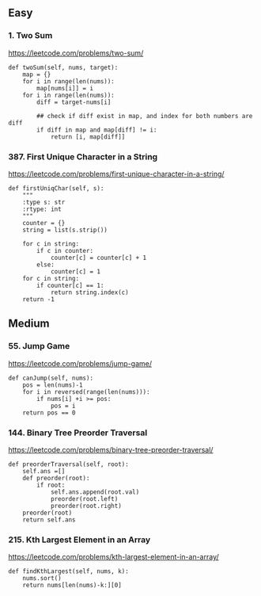 
## Easy
### 1. Two Sum
https://leetcode.com/problems/two-sum/
```
def twoSum(self, nums, target):
    map = {}
    for i in range(len(nums)):
        map[nums[i]] = i
    for i in range(len(nums)):
        diff = target-nums[i]

        ## check if diff exist in map, and index for both numbers are diff
        if diff in map and map[diff] != i:
            return [i, map[diff]]
```

### 387. First Unique Character in a String
https://leetcode.com/problems/first-unique-character-in-a-string/
```
def firstUniqChar(self, s):
    """
    :type s: str
    :rtype: int
    """
    counter = {}
    string = list(s.strip())
    
    for c in string:
        if c in counter:
            counter[c] = counter[c] + 1
        else:
            counter[c] = 1
    for c in string:
        if counter[c] == 1:
            return string.index(c)
    return -1
```

## Medium

### 55. Jump Game
https://leetcode.com/problems/jump-game/
```
def canJump(self, nums):
    pos = len(nums)-1
    for i in reversed(range(len(nums))):
        if nums[i] +i >= pos:
            pos = i    
    return pos == 0
```

### 144. Binary Tree Preorder Traversal
https://leetcode.com/problems/binary-tree-preorder-traversal/
```
def preorderTraversal(self, root):        
    self.ans =[]
    def preorder(root):
        if root:
            self.ans.append(root.val)
            preorder(root.left)
            preorder(root.right)
    preorder(root)
    return self.ans
```

### 215. Kth Largest Element in an Array
https://leetcode.com/problems/kth-largest-element-in-an-array/
```
def findKthLargest(self, nums, k):
    nums.sort()
    return nums[len(nums)-k:][0]
```